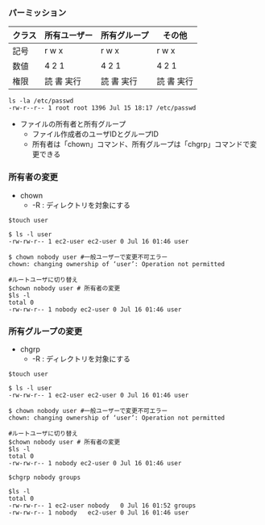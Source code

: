 ### パーミッション

|クラス|所有ユーザー|所有グループ|その他|
|--|--|--|--|
|記号|r w x|r w x|r w x|
|数値|4 2 1|4 2 1|4 2 1|
|権限|読 書 実行|読 書 実行|読 書 実行|


```
ls -la /etc/passwd
-rw-r--r-- 1 root root 1396 Jul 15 18:17 /etc/passwd
```

- ファイルの所有者と所有グループ
  - ファイル作成者のユーザIDとグループID
  - 所有者は「chown」コマンド、所有グループは「chgrp」コマンドで変更できる
  
### 所有者の変更
- chown
  - -R : ディレクトリを対象にする

```shell
$touch user

$ ls -l user
-rw-rw-r-- 1 ec2-user ec2-user 0 Jul 16 01:46 user

$ chown nobody user #一般ユーザーで変更不可エラー
chown: changing ownership of ‘user’: Operation not permitted

#ルートユーザに切り替え
$chown nobody user # 所有者の変更
$ls -l
total 0
-rw-rw-r-- 1 nobody ec2-user 0 Jul 16 01:46 user
```

### 所有グループの変更
- chgrp
  - -R : ディレクトリを対象にする

```shell
$touch user

$ ls -l user
-rw-rw-r-- 1 ec2-user ec2-user 0 Jul 16 01:46 user

$ chown nobody user #一般ユーザーで変更不可エラー
chown: changing ownership of ‘user’: Operation not permitted

#ルートユーザに切り替え
$chown nobody user # 所有者の変更
$ls -l
total 0
-rw-rw-r-- 1 nobody ec2-user 0 Jul 16 01:46 user

$chgrp nobody groups

$ls -l
total 0
-rw-rw-r-- 1 ec2-user nobody   0 Jul 16 01:52 groups
-rw-rw-r-- 1 nobody   ec2-user 0 Jul 16 01:46 user
```


